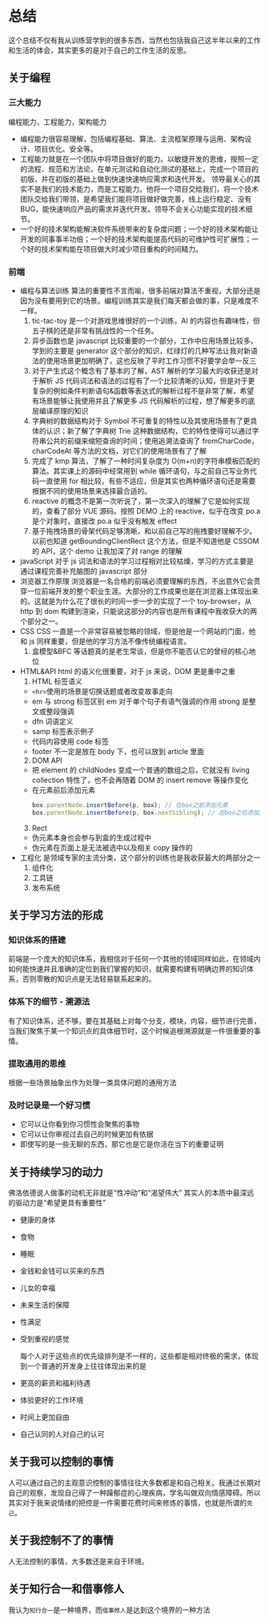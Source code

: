 # 总结

这个总结不仅有我从训练营学到的很多东西，当然也包括我自己这半年以来的工作和生活的体会，其实更多的是对于自己的工作生活的反思。

## 关于编程

### 三大能力

编程能力，工程能力，架构能力

- 编程能力很容易理解，包括编程基础、算法、主流框架原理与运用、架构设计、项目优化、安全等。
- 工程能力就是在一个团队中将项目做好的能力。以敏捷开发的思维，按照一定的流程、规范和方法论，在单元测试和自动化测试的基础上，完成一个项目的初版，并在初版的基础上做到快速快速响应需求和迭代开发。
  领导最关心的其实不是我们的技术能力，而是工程能力。他将一个项目交给我们，将一个技术团队交给我们带领，是希望我们能将项目做好做完善，线上运行稳定、没有 BUG，能快速响应产品的需求并迭代开发。领导不会关心功能实现的技术细节。
- 一个好的技术架构能解决软件系统带来的复杂度问题；一个好的技术架构能让开发的同事事半功倍；一个好的技术架构能提高代码的可维护性可扩展性；一个好的技术架构能在项目做大时减少项目重构的时间精力。

### 前端

- 编程与算法训练
  算法的重要性不言而喻，很多前端对算法不重视，大部分还是因为没有要用到它的场景。编程训练其实是我们每天都会做的事，只是难度不一样。
  1.  tic-tac-toy 是一个对游戏思维很好的一个训练，AI 的内容也有趣味性，但五子棋的还是非常有挑战性的一个任务。
  2.  异步函数也是 javascript 比较重要的一个部分，工作中应用场景比较多，学到的主要是 generator 这个部分的知识，红绿灯的几种写法让我对新语法的使用场景更加明确了，这也反映了平时工作习惯不好要学会举一反三
  3.  对于产生式这个概念有了基本的了解，AST 解析的学习最大的收获还是对于解析 JS 代码词法和语法的过程有了一个比较清晰的认知，但是对于更复杂的例如条件判断语句&函数等表达式的解析过程不是非常了解，希望有场景能够让我使用并且了解更多 JS 代码解析的过程，想了解更多的底层编译原理的知识
  4.  字典树的数据结构对于 Symbol 不可重复的特性以及其使用场景有了更具体的认识；新了解了字典树 Trie 这种数据结构，它的特性使得可以通过字符串公共的前缀来缩短查询的时间；使用追溯法查询了 fromCharCode，charCodeAt 等方法的文档，对它们的使用场景有了了解
  5.  完成了 kmp 算法，了解了一种时间复杂度为 O(m+n)的字符串模板匹配的算法。其实课上的源码中经常用到 while 循环语句，与之前自己写业务代码一直使用 for 相比较，有些不适应，但是其实也两种循环语句还是需要根据不同的使用场景来选择最合适的。
  6.  reactive 的概念不是第一次听说了，第一次深入的理解了它是如何实现的，查看了部分 VUE 源码。按照 DEMO 上的 reactive，似乎在改变 po.a 是个对象时，直接改 po.a 似乎没有触发 effect
  7.  基于拖拽场景的骨架代码足够清晰，和以前自己写的拖拽要好理解不少。以前也知道 getBoundingClientRect 这个方法，但是不知道他是 CSSOM 的 API，这个 demo 让我加深了对 range 的理解
- javaScript
  对于 js 词法和语法的学习过程相对比较枯燥，学习的方式主要是通过课程完善补充脑图的 javascript 部分
- 浏览器工作原理
  浏览器是一名合格的前端必须要理解的东西，不出意外它会贯穿一位前端开发的整个职业生涯。大部分的工作成果也是在浏览器上体现出来的。这就是为什么花了很长的时间一步一步的实现了一个 toy-browser，从 http 到 dom 构建到渲染，只能说这部分的内容也是所有课程中我收获大的两个部分之一。
- CSS
  CSS 一直是一个非常容易被忽略的领域，但是他是一个网站的门面，他和 js 同样重要，但是他的学习方法不像传统编程语言。
  1. 盒模型&BFC 等话题真的是老生常谈，但是你不能否认它的曾经的核心地位
- HTML&API
  html 的语义化很重要，对于 js 来说，DOM 更是重中之重
  1. HTML 标签语义
  - `<hr>`使用的场景是切换话题或者改变故事走向
  - em 与 strong 标签区别 em 对于单个句子有语气强调的作用 strong 是整文或整段强调
  - dfn 词语定义
  - samp 标签表示例子
  - 代码内容使用 code 标签
  - footer 不一定是放在 body 下，也可以放到 article 里面
  2. DOM API
  - 把 element 的 childNodes 变成一个普通的数组之后，它就没有 living collection 特性了，也不会再随着 DOM 的 insert remove 等操作变化
  - 在元素前后添加元素
    ```javascript
    box.parentNode.insertBefore(p, box); // 在box之前添加元素
    box.parentNode.insertBefore(p, box.nextSibling); // 在box之后添加元素
    ```
  3. Rect
  - 伪元素本身也会参与到盒的生成过程中
  - 伪元素在页面上是无法被选中以及相关 copy 操作的
- 工程化
  是领域专家的主流分类，这个部分的训练也是我收获最大的两部分之一
  1. 组件化
  2. 工具链
  3. 发布系统

## 关于学习方法的形成

### 知识体系的搭建

前端是一个庞大的知识体系，我相信对于任何一个其他的领域同样如此，在领域内如何能快速并且准确的定位到我们掌握的知识，就需要构建有明确边界的知识体系，否则零散的知识点是无法轻易联系起来的。

### 体系下的细节 - 溯源法

有了知识体系，还不够，要在其基础上对每个分支，模块，内容，细节进行完善，当我们聚焦于某一个知识点的具体细节时，这个时候追根溯源就是一件很重要的事情。

### 提取通用的思维

根据一些场景抽象出作为处理一类具体问题的通用方法

### 及时记录是一个好习惯

- 它可以让你看到你习惯性会聚焦的事物
- 它可以让你审视过去自己的时候更加有依据
- 即使写的是一些无聊的东西，那它也是它是你活在当下的重要证明

## 关于持续学习的动力

佛洛依德说人做事的动机无非就是“性冲动”和“渴望伟大”
其实人的本质中最深远的驱动力是“希望更具有重要性”

- 健康的身体
- 食物
- 睡眠
- 金钱和金钱可以买来的东西
- 儿女的幸福
- 未来生活的保障
- 性满足
- 受到重视的感觉

  每个人对于这些点的优先级排列是不一样的，这些都是相对终极的需求，体现到一个普通的开发身上往往体现出来的是

- 更高的薪资和福利待遇
- 体验更好的工作环境
- 时间上更加自由
- 自己认同的人对自己的认可

## 关于我可以控制的事情

人可以通过自己的主观意识控制的事情往往大多数都是和自己相关。我通过长期对自己的观察，发现自己得了一种躁郁症的心理疾病，学名叫做双向情感障碍。所以其实对于我来说情绪的把控是一件需要花费时间来修炼的事情，也就是所谓的`克己`。

## 关于我控制不了的事情

人无法控制的事情，大多数还是来自于环境。

## 关于知行合一和借事修人

我认为`知行合一`是一种境界，而`借事修人`是达到这个境界的一种方法

